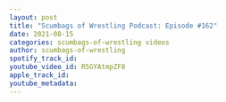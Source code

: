 ```yaml
---
layout: post
title: "Scumbags of Wrestling Podcast: Episode #162"
date: 2021-08-15
categories: scumbags-of-wrestling videos
author: scumbags-of-wrestling
spotify_track_id: 
youtube_video_id: R5GYAtmpZF8
apple_track_id: 
youtube_metadata: 
---
```

